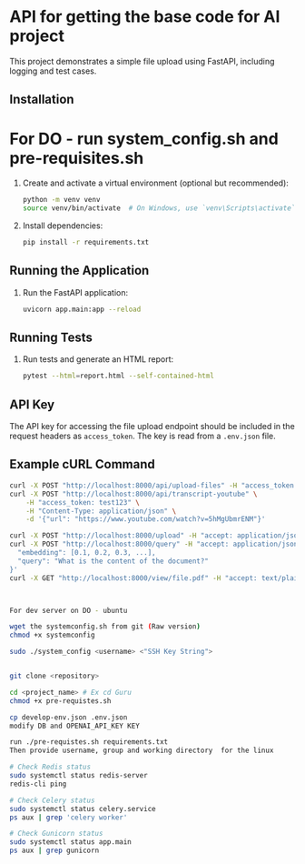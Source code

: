 # API for getting the base code for AI project

This project demonstrates a simple file upload using FastAPI, including logging and test cases.

## Installation

# For DO - run system_config.sh and pre-requisites.sh

1. Create and activate a virtual environment (optional but recommended):
    ```sh
    python -m venv venv
    source venv/bin/activate  # On Windows, use `venv\Scripts\activate`
    ```

2. Install dependencies:
    ```sh
    pip install -r requirements.txt
    ```

## Running the Application

1. Run the FastAPI application:
    ```sh
    uvicorn app.main:app --reload
    ```

## Running Tests

1. Run tests and generate an HTML report:
    ```sh
    pytest --html=report.html --self-contained-html
    ```

## API Key

The API key for accessing the file upload endpoint should be included in the request headers as `access_token`. The key is read from a `.env.json` file.

## Example cURL Command

```sh
curl -X POST "http://localhost:8000/api/upload-files" -H "access_token: test123" -F "files=@path_to_your_file1" -F "files=@path_to_your_file2"
curl -X POST "http://localhost:8000/api/transcript-youtube" \
    -H "access_token: test123" \
    -H "Content-Type: application/json" \
    -d '{"url": "https://www.youtube.com/watch?v=5hMgUbmrENM"}'

curl -X POST "http://localhost:8000/upload" -H "accept: application/json" -H "Content-Type: multipart/form-data" -F "file=@/path/to/your/file.pdf"
curl -X POST "http://localhost:8000/query" -H "accept: application/json" -H "Content-Type: application/json" -d '{
  "embedding": [0.1, 0.2, 0.3, ...],
  "query": "What is the content of the document?"
}'
curl -X GET "http://localhost:8000/view/file.pdf" -H "accept: text/plain"



For dev server on DO - ubuntu

wget the systemconfig.sh from git (Raw version)
chmod +x systemconfig

sudo ./system_config <username> <"SSH Key String">


git clone <repository>

cd <project_name> # Ex cd Guru
chmod +x pre-requistes.sh

cp develop-env.json .env.json
modify DB and OPENAI_API_KEY KEY

run ./pre-requistes.sh requirements.txt
Then provide username, group and working directory  for the linux

# Check Redis status
sudo systemctl status redis-server
redis-cli ping

# Check Celery status
sudo systemctl status celery.service
ps aux | grep 'celery worker'

# Check Gunicorn status
sudo systemctl status app.main
ps aux | grep gunicorn



